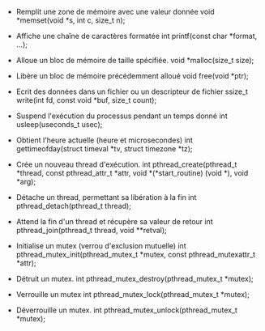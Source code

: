 
- Remplit une zone de mémoire avec une valeur donnée
    void *memset(void *s, int c, size_t n);

- Affiche une chaîne de caractères formatée
    int printf(const char *format, ...);

- Alloue un bloc de mémoire de taille spécifiée.
    void *malloc(size_t size);

- Libère un bloc de mémoire précédemment alloué
    void free(void *ptr);

- Ecrit des données dans un fichier ou un descripteur de fichier
    ssize_t write(int fd, const void *buf, size_t count);

- Suspend l'exécution du processus pendant un temps donné
    int usleep(useconds_t usec);

- Obtient l'heure actuelle (heure et microsecondes)
    int gettimeofday(struct timeval *tv, struct timezone *tz);

- Crée un nouveau thread d'exécution.
    int pthread_create(pthread_t *thread, const pthread_attr_t *attr, void *(*start_routine) (void *), void *arg);

- Détache un thread, permettant sa libération à la fin
    int pthread_detach(pthread_t thread);

- Attend la fin d'un thread et récupère sa valeur de retour
    int pthread_join(pthread_t thread, void **retval);

- Initialise un mutex (verrou d'exclusion mutuelle)
    int pthread_mutex_init(pthread_mutex_t *mutex, const pthread_mutexattr_t *attr);

- Détruit un mutex.
    int pthread_mutex_destroy(pthread_mutex_t *mutex);

- Verrouille un mutex
    int pthread_mutex_lock(pthread_mutex_t *mutex);

- Déverrouille un mutex.
    int pthread_mutex_unlock(pthread_mutex_t *mutex);
